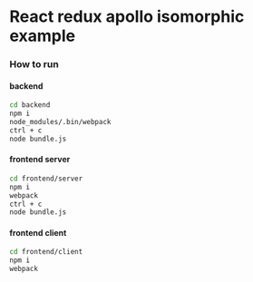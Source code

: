 # React redux apollo isomorphic example

### How to run

#### backend
```bash
cd backend
npm i
node_modules/.bin/webpack
ctrl + c
node bundle.js
```

#### frontend server
```bash
cd frontend/server
npm i
webpack
ctrl + c
node bundle.js
```

#### frontend client
```bash
cd frontend/client
npm i
webpack
```